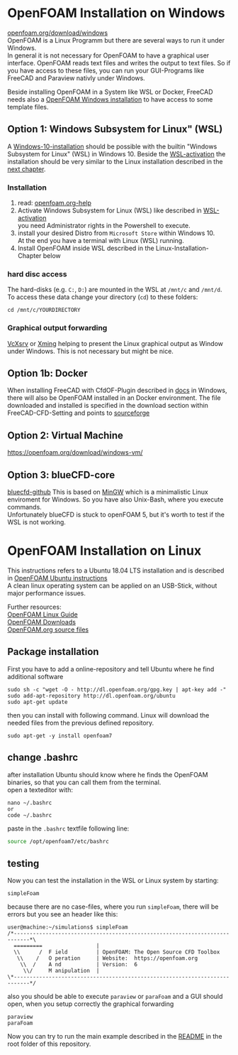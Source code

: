 
OpenFOAM Installation on Windows
===============================================================================
[openfoam.org/download/windows](https://openfoam.org/download/windows/)  
OpenFOAM is a Linux Programm but there are several ways to run it under Windows.  
In general it is not necessary for OpenFOAM to have a graphical user interface. 
OpenFOAM reads text files and writes the output to text files. 
So if you have access to these files, you can run your GUI-Programs like FreeCAD and Paraview nativly under Windows. 

Beside installing OpenFOAM in a System like WSL or Docker, FreeCAD needs also a [OpenFOAM Windows installation](freecad-cfdof.md#install-cfdof-dependencies) to have access to some template files.  



Option 1: Windows Subsystem for Linux" (WSL)
---------------------------------------------------------------------
A [Windows-10-installation] should be possible with the builtin "Windows Subsystem for Linux" (WSL) in Windows 10. 
Beside the [WSL-activation] the installation should be very similar to the Linux installation described in the [next chapter](#openfoam-installation-on-linux).  


### Installation
1. read: [openfoam.org-help](https://openfoam.org/download/windows-10/)
2. Activate Windows Subsystem for Linux (WSL) like described in [WSL-activation]  
   you need Administrator rights in the Powershell to execute.  
3. install your desired Distro from `Microsoft Store` within Windows 10.  
   At the end you have a terminal with Linux (WSL) running. 
4. Install OpenFOAM inside WSL described in the Linux-Installation-Chapter below  

[Windows-10-installation]: https://openfoam.org/download/windows-10/  
[WSL-activation]: https://docs.microsoft.com/en-gb/windows/wsl/install-win10  


### hard disc access
The hard-disks (e.g. `C:`, `D:`) are mounted in the WSL at `/mnt/c` and `/mnt/d`. 
To access these data change your directory (`cd`) to these folders:

    cd /mnt/c/YOURDIRECTORY


### Graphical output forwarding
[VcXsrv] or [Xming] helping to present the Linux graphical output as Window under Windows. 
This is not necessary but might be nice. 

[VcXsrv]: https://sourceforge.net/projects/vcxsrv/
[Xming]:  https://de.wikipedia.org/wiki/Xming  



Option 1b: Docker
---------------------------------------------------------------------
When installing FreeCAD with CfdOF-Plugin described in [docs](freecad-cfdof.md) in Windows, there will also be OpenFOAM installed in an Docker environment. 
The file downloaded and installed is specified in the download section within FreeCAD-CFD-Setting and points to [sourceforge](https://sourceforge.net/projects/openfoam/files/v2006/OpenCFD-OpenFOAM4WindowsInstaller-v2006.exe/download) 


Option 2: Virtual Machine
---------------------------------------------------------------------
https://openfoam.org/download/windows-vm/


Option 3: blueCFD-core
---------------------------------------------------------------------
[bluecfd-github](http://bluecfd.github.io/Core/)
This is based on [MinGW](http://www.mingw.org/) which is a minimalistic Linux enviroment for Windows. So you have also Unix-Bash, where you execute commands.  
Unfortunately blueCFD is stuck to openFOAM 5, but it's worth to test if the WSL is not working.  



OpenFOAM Installation on Linux
===============================================================================

This instructions refers to a Ubuntu 18.04 LTS installation and is described in [OpenFOAM Ubuntu instructions](https://openfoam.org/download/7-ubuntu/)  
A clean linux operating system can be applied on an USB-Stick, without major performance issues.  

Further resources:  
[OpenFOAM Linux Guide](https://cfd.direct/openfoam/linux-guide/)  
[OpenFOAM Downloads](https://cfd.direct/openfoam/download/)  
[OpenFOAM.org source files](https://github.com/OpenFOAM/OpenFOAM-7)  


Package installation 
---------------------------------------------------------------------
First you have to add a online-repository and tell Ubuntu where he find additional software

    sudo sh -c "wget -O - http://dl.openfoam.org/gpg.key | apt-key add -"
    sudo add-apt-repository http://dl.openfoam.org/ubuntu
    sudo apt-get update

then you can install with following command. Linux will download the needed files from the previous defined repository. 

    sudo apt-get -y install openfoam7


change .bashrc
---------------------------------------------------------------------
after installation Ubuntu should know where he finds the OpenFOAM binaries, so that you can call them from the terminal.  
open a texteditor with: 

    nano ~/.bashrc
    or
    code ~/.bashrc

paste in the `.bashrc` textfile following line: 

~~~bash
source /opt/openfoam7/etc/bashrc
~~~


testing
---------------------------------------------------------------------
Now you can test the installation in the WSL or Linux system by starting: 

    simpleFoam

because there are no case-files, where you run `simpleFoam`, there will be errors but you see an header like this:  

~~~
user@machine:~/simulations$ simpleFoam 
/*---------------------------------------------------------------------------*\
  =========                 |
  \\      /  F ield         | OpenFOAM: The Open Source CFD Toolbox
   \\    /   O peration     | Website:  https://openfoam.org
    \\  /    A nd           | Version:  6
     \\/     M anipulation  |
\*---------------------------------------------------------------------------*/
~~~

also you should be able to execute `paraview` or `paraFoam` and a GUI should open, when you setup correctly the graphical forwarding

    paraview
    paraFoam

Now you can try to run the main example described in the [README](../../README.md) in the root folder of this repository. 
